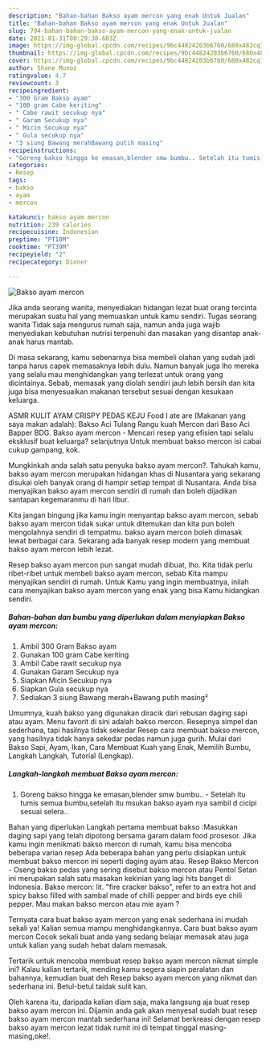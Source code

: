 ```yaml
---
description: "Bahan-bahan Bakso ayam mercon yang enak Untuk Jualan"
title: "Bahan-bahan Bakso ayam mercon yang enak Untuk Jualan"
slug: 794-bahan-bahan-bakso-ayam-mercon-yang-enak-untuk-jualan
date: 2021-01-31T00:29:38.603Z
image: https://img-global.cpcdn.com/recipes/9bc44824203b6760/680x482cq70/bakso-ayam-mercon-foto-resep-utama.jpg
thumbnail: https://img-global.cpcdn.com/recipes/9bc44824203b6760/680x482cq70/bakso-ayam-mercon-foto-resep-utama.jpg
cover: https://img-global.cpcdn.com/recipes/9bc44824203b6760/680x482cq70/bakso-ayam-mercon-foto-resep-utama.jpg
author: Shane Munoz
ratingvalue: 4.7
reviewcount: 3
recipeingredient:
- "300 Gram Bakso ayam"
- "100 gram Cabe keriting"
- " Cabe rawit secukup nya"
- " Garam Secukup nya"
- " Micin Secukup nya"
- " Gula secukup nya"
- "3 siung Bawang merahBawang putih masing"
recipeinstructions:
- "Goreng bakso hingga ke emasan,blender smw bumbu.. Setelah itu tumis semua bumbu,setelah itu msukan bakso ayam nya sambil d cicipi sesuai selera.."
categories:
- Resep
tags:
- bakso
- ayam
- mercon

katakunci: bakso ayam mercon 
nutrition: 239 calories
recipecuisine: Indonesian
preptime: "PT10M"
cooktime: "PT39M"
recipeyield: "2"
recipecategory: Dinner

---
```



![Bakso ayam mercon](https://img-global.cpcdn.com/recipes/9bc44824203b6760/680x482cq70/bakso-ayam-mercon-foto-resep-utama.jpg)

Jika anda seorang wanita, menyediakan hidangan lezat buat orang tercinta merupakan suatu hal yang memuaskan untuk kamu sendiri. Tugas seorang  wanita Tidak saja mengurus rumah saja, namun anda juga wajib menyediakan kebutuhan nutrisi terpenuhi dan masakan yang disantap anak-anak harus mantab.

Di masa  sekarang, kamu sebenarnya bisa membeli olahan yang sudah jadi tanpa harus capek memasaknya lebih dulu. Namun banyak juga lho mereka yang selalu mau menghidangkan yang terlezat untuk orang yang dicintainya. Sebab, memasak yang diolah sendiri jauh lebih bersih dan kita juga bisa menyesuaikan makanan tersebut sesuai dengan kesukaan keluarga. 

ASMR KULIT AYAM CRISPY PEDAS KEJU Food I ate are (Makanan yang saya makan adalah): Bakso Aci Tulang Rangu kuah Mercon dari Baso Aci Bapper BDG. Bakso ayam mercon - Mencari resep yang efisien tapi selalu eksklusif buat keluarga? selanjutnya Untuk membuat bakso mercon isi cabai cukup gampang, kok.

Mungkinkah anda salah satu penyuka bakso ayam mercon?. Tahukah kamu, bakso ayam mercon merupakan hidangan khas di Nusantara yang sekarang disukai oleh banyak orang di hampir setiap tempat di Nusantara. Anda bisa menyajikan bakso ayam mercon sendiri di rumah dan boleh dijadikan santapan kegemaranmu di hari libur.

Kita jangan bingung jika kamu ingin menyantap bakso ayam mercon, sebab bakso ayam mercon tidak sukar untuk ditemukan dan kita pun boleh mengolahnya sendiri di tempatmu. bakso ayam mercon boleh dimasak lewat berbagai cara. Sekarang ada banyak resep modern yang membuat bakso ayam mercon lebih lezat.

Resep bakso ayam mercon pun sangat mudah dibuat, lho. Kita tidak perlu ribet-ribet untuk membeli bakso ayam mercon, sebab Kita mampu menyajikan sendiri di rumah. Untuk Kamu yang ingin membuatnya, inilah cara menyajikan bakso ayam mercon yang enak yang bisa Kamu hidangkan sendiri.

<!--inarticleads1-->

##### Bahan-bahan dan bumbu yang diperlukan dalam menyiapkan Bakso ayam mercon:

1. Ambil 300 Gram Bakso ayam
1. Gunakan 100 gram Cabe keriting
1. Ambil  Cabe rawit secukup nya
1. Gunakan  Garam Secukup nya
1. Siapkan  Micin Secukup nya
1. Siapkan  Gula secukup nya
1. Sediakan 3 siung Bawang merah+Bawang putih masing²


Umumnya, kuah bakso yang digunakan diracik dari rebusan daging sapi atau ayam. Menu favorit di sini adalah bakso mercon. Resepnya simpel dan sederhana, tapi hasilnya tidak sekedar Resep cara membuat bakso mercon, yang hasilnya tidak hanya sekedar pedas namun juga gurih. Mulai dari Bakso Sapi, Ayam, Ikan, Cara Membuat Kuah yang Enak, Memilih Bumbu, Langkah Langkah, Tutorial (Lengkap). 

<!--inarticleads2-->

##### Langkah-langkah membuat Bakso ayam mercon:

1. Goreng bakso hingga ke emasan,blender smw bumbu.. - Setelah itu tumis semua bumbu,setelah itu msukan bakso ayam nya sambil d cicipi sesuai selera..


Bahan yang diperlukan Langkah pertama membuat bakso :Masukkan daging sapi yang telah dipotong bersama garam dalam food prosesor. Jika kamu ingin menikmati bakso mercon di rumah, kamu bisa mencoba beberapa varian resep Ada beberapa bahan yang perlu disiapkan untuk membuat bakso mercon ini seperti daging ayam atau. Resep Bakso Mercon - Oseng bakso pedas yang sering disebut bakso mercon atau Pentol Setan ini merupakan salah satu masakan kekinian yang lagi hits banget di Indonesia. Bakso mercon: lit. &#34;fire cracker bakso&#34;, refer to an extra hot and spicy bakso filled with sambal made of chilli pepper and birds eye chili pepper. Mau makan bakso mercon atau mie ayam ? 

Ternyata cara buat bakso ayam mercon yang enak sederhana ini mudah sekali ya! Kalian semua mampu menghidangkannya. Cara buat bakso ayam mercon Cocok sekali buat anda yang sedang belajar memasak atau juga untuk kalian yang sudah hebat dalam memasak.

Tertarik untuk mencoba membuat resep bakso ayam mercon nikmat simple ini? Kalau kalian tertarik, mending kamu segera siapin peralatan dan bahannya, kemudian buat deh Resep bakso ayam mercon yang nikmat dan sederhana ini. Betul-betul taidak sulit kan. 

Oleh karena itu, daripada kalian diam saja, maka langsung aja buat resep bakso ayam mercon ini. Dijamin anda gak akan menyesal sudah buat resep bakso ayam mercon mantab sederhana ini! Selamat berkreasi dengan resep bakso ayam mercon lezat tidak rumit ini di tempat tinggal masing-masing,oke!.

